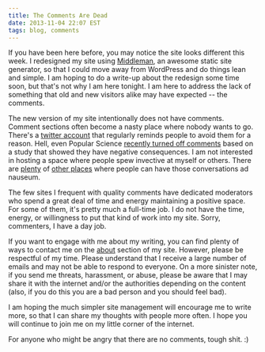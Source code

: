 ```yaml
---
title: The Comments Are Dead
date: 2013-11-04 22:07 EST
tags: blog, comments
---
```


If you have been here before, you may notice the site looks different this week.
I redesigned my site using [Middleman](http://middlemanapp.com/), an awesome
static site generator, so that
I could move away from WordPress and do things lean and simple. I am hoping to do
a write-up about the redesign some time soon, but that's not why I am here tonight.
I am here to address the lack of something that old and new visitors alike may have
expected -- the comments.

The new version of my site intentionally does not have comments.
Comment sections often become a nasty place where nobody wants to go. There's
a [twitter account](https://twitter.com/AvoidComments) that regularly
reminds people to avoid them for a reason. Hell, even Popular Science
[recently turned off comments](http://www.popsci.com/science/article/2013-09/why-were-shutting-our-comments)
based on a study that showed they have negative consequences.
I am not interested in hosting a space where people spew invective at myself or
others. There are [plenty](http://www.reddit.com/)
of [other places](https://news.ycombinator.com/) where
people can have those conversations ad nauseum.

The few sites I frequent with quality comments
have dedicated moderators who spend a great deal of time and energy maintaining
a positive space. For some of them, it's pretty much a full-time job. I do not
have the time, energy, or willingness to put that kind of work into my site.
Sorry, commenters, I have a day job.

If you want to engage with me about my writing, you can find plenty of ways
to contact me on the [about](/about.html) section of my site. However, please
be respectful of my time. Please understand that I receive a large number of
emails and may not be able to respond to everyone. On a more sinister note,
if you send me threats, harassment, or abuse, please be aware that I may share
it with the internet and/or the authorities depending on the content (also, if you
do this you are a bad person and you should feel bad).

I am hoping the much simpler site management will encourage me to write more, so
that I can share my thoughts with people more often. I hope you will continue to join me on
my little corner of the internet.

For anyone who might be angry that there are no comments, tough shit. :)
